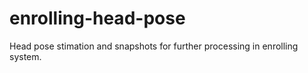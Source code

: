 # enrolling-head-pose
Head pose stimation and snapshots for further processing in enrolling system.
